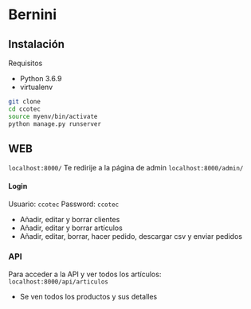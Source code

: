 # Bernini

## Instalación
Requisitos
 - Python 3.6.9
 - virtualenv

```bash
git clone 
cd ccotec
source myenv/bin/activate
python manage.py runserver
```

## WEB
`localhost:8000/`
Te redirije a la página de admin
`localhost:8000/admin/`

#### Login
Usuario: `ccotec`
Password: `ccotec`

- Añadir, editar y borrar clientes
- Añadir, editar y borrar artículos
- Añadir, editar, borrar, hacer pedido, descargar csv y enviar pedidos 

### API
Para acceder a la API y ver todos los artículos: `localhost:8000/api/articulos`
- Se ven todos los productos y sus detalles